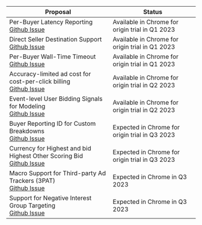 <table class="with-heading-tint with-borders width-full">
  <thead>
    <tr>
      <th>Proposal</th>
      <th>Status</th>
    </tr>
  </thead>
  <tr>
    <td>Per-Buyer Latency Reporting<br><a href="https://github.com/WICG/turtledove/issues/299">Github Issue</a></td>
    <td>Available in Chrome for origin trial in Q1 2023</td>
  </tr>
  <tr>
    <td>Direct Seller Destination Support<br><a href="https://github.com/WICG/turtledove/issues/441">Github Issue</a></td>
    <td>Available in Chrome for origin trial in Q1 2023</td>
  </tr>
  <tr>
    <td>Per-Buyer Wall-Time Timeout <br><a href="https://github.com/WICG/turtledove/issues/293">Github Issue</a></td>
    <td>Available in Chrome for origin trial in Q1 2023</td>
  </tr>
  <tr>
    <td>Accuracy-limited ad cost for cost-per-click billing <br><a href="https://github.com/WICG/turtledove/issues/356">Github Issue</a></td>
    <td>Available in Chrome for origin trial in Q2 2023</td>
  </tr>
  <tr>
    <td>Event-level User Bidding Signals for Modeling <br><a href="https://github.com/WICG/turtledove/issues/435">Github Issue</a></td>
    <td>Available in Chrome for origin trial in Q2 2023</td>
  </tr>
  <tr>
    <td>Buyer Reporting ID for Custom Breakdowns<br><a href="https://github.com/WICG/turtledove/issues/165">Github Issue</a></td>
    <td>Expected in Chrome for origin trial in Q3 2023</td>
  </tr>
  <tr>
    <td>Currency for Highest and bid Highest Other Scoring Bid<br><a href="https://github.com/WICG/turtledove/issues/166">Github Issue</a></td>
    <td>Expected in Chrome for origin trial in Q3 2023</td>
  </tr>
  <tr>
    <td>Macro Support for Third-party Ad Trackers (3PAT)<br><a href="https://github.com/WICG/turtledove/issues/477">Github Issue</a></td>
    <td>Expected in Chrome in Q3 2023</td>
  </tr>
  <tr>
    <td>Support for Negative Interest Group Targeting<br><a href="https://github.com/WICG/turtledove/issues/319">Github Issue</a></td>
    <td>Expected in Chrome in Q3 2023</td>
  </tr>
</table>
